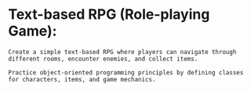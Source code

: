 # Text-based RPG (Role-playing Game):

    Create a simple text-based RPG where players can navigate through different rooms, encounter enemies, and collect items.
    
    Practice object-oriented programming principles by defining classes for characters, items, and game mechanics.
